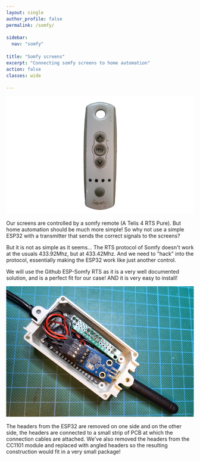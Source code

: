 ```yaml
---
layout: single
author_profile: false
permalink: /somfy/

sidebar:
  nav: "somfy"

title: "Somfy screens"
excerpt: "Connecting somfy screens to home automation"
action: false
classes: wide

---
```

![](/assets/images/somfy/telis4.png)

Our screens are controlled by a somfy remote (A Telis 4 RTS Pure). But home automation should be much more simple! So why not use a simple ESP32 with a transmitter that sends the correct signals to the screens?

But it is not as simple as it seems... The RTS protocol of Somfy doesn't work at the usuals 433.92Mhz, but at 433.42Mhz. And we need to "hack" into the protocol, essentially making the ESP32 work like just another control.

We will use the Github ESP-Somfy RTS as it is a very well documented solution, and is a perfect fit for our case! AND it is very easy to install!

![](/assets/images/somfy/inside.png)

The headers from the ESP32 are removed on one side and on the other side, the headers are connected to a small strip of PCB at which the connection cables are attached. We've also removed the headers from the CC1101 module and replaced with angled headers so the resulting construction would fit in a very small package!
